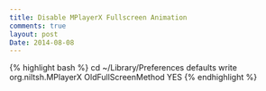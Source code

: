 ```yaml
---
title: Disable MPlayerX Fullscreen Animation
comments: true
layout: post
Date: 2014-08-08
---
```

{% highlight bash %}
cd ~/Library/Preferences
defaults write org.niltsh.MPlayerX OldFullScreenMethod YES
{% endhighlight %}



